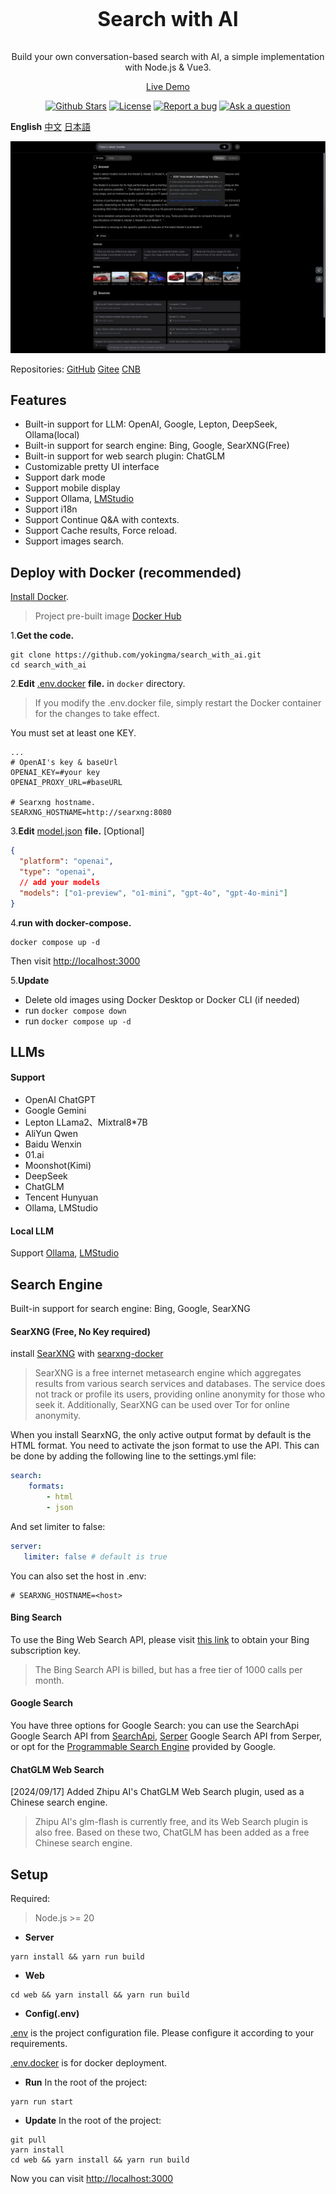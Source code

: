 <br>
<p align="center" style="font-size: 32px;"><b>Search with AI</b></p>
<p align="center">
  Build your own conversation-based search with AI, a simple implementation with Node.js & Vue3.
</p>
<p align="center">
  <a href="https://isou.chat/">Live Demo</a>
</p>

<p align="center">
  <a href="https://github.com/yokingma/search_with_ai/stargazers"><img src="https://img.shields.io/github/stars/yokingma/search_with_ai" alt="Github Stars"></a>
  <a href="https://github.com/yokingma/search_with_ai/blob/main/LICENSE"><img src="https://img.shields.io/badge/license-MIT-purple" alt="License"></a>
  <a href="https://github.com/yokingma/search_with_ai/issues/new"><img src="https://img.shields.io/badge/Report a bug-Github-%231F80C0" alt="Report a bug"></a>
  <a href="https://github.com/yokingma/search_with_ai/discussions/new?category=q-a"><img src="https://img.shields.io/badge/Ask a question-Github-%231F80C0" alt="Ask a question"></a>
</p>

**English** [中文](./README_CN.md) [日本語](./README_JP.md)

<div align="center">
 <img src="./assets/screenshot.jpg"></img>
</div>

Repositories: [GitHub](https://github.com/yokingma/search_with_ai) [Gitee](https://gitee.com/zac_ma/search_with_ai) [CNB](https://cnb.cool/isou/AiSearch) 

## Features

* Built-in support for LLM: OpenAI, Google, Lepton, DeepSeek, Ollama(local)
* Built-in support for search engine: Bing, Google, SearXNG(Free)
* Built-in support for web search plugin: ChatGLM
* Customizable pretty UI interface
* Support dark mode
* Support mobile display
* Support Ollama, [LMStudio](https://github.com/lmstudio-ai/lms)
* Support i18n
* Support Continue Q&A with contexts.
* Support Cache results, Force reload.
* Support images search.

## Deploy with Docker (recommended)

[Install Docker](https://docs.docker.com/install/).
> Project pre-built image [Docker Hub](https://hub.docker.com/r/zacma/aisearch/tags)

1.**Get the code.**

```shell
git clone https://github.com/yokingma/search_with_ai.git
cd search_with_ai
```

2.**Edit** [.env.docker](https://github.com/yokingma/search_with_ai/blob/main/.env) **file.** in ```docker``` directory.

> If you modify the .env.docker file, simply restart the Docker container for the changes to take effect.

You must set at least one KEY.

```shell
...
# OpenAI's key & baseUrl
OPENAI_KEY=#your key
OPENAI_PROXY_URL=#baseURL

# Searxng hostname.
SEARXNG_HOSTNAME=http://searxng:8080
```

3.**Edit** [model.json](https://github.com/yokingma/search_with_ai/blob/main/docker/model.json) **file.** [Optional]

```json
{
  "platform": "openai",
  "type": "openai",
  // add your models
  "models": ["o1-preview", "o1-mini", "gpt-4o", "gpt-4o-mini"]
}
```

4.**run with docker-compose.**

```shell
docker compose up -d
```

Then visit <http://localhost:3000>

5.**Update**

- Delete old images using Docker Desktop or Docker CLI (if needed)
- run ```docker compose down```
- run ```docker compose up -d```

## LLMs

#### Support

* OpenAI ChatGPT
* Google Gemini
* Lepton LLama2、Mixtral8*7B
* AliYun Qwen
* Baidu Wenxin
* 01.ai
* Moonshot(Kimi)
* DeepSeek
* ChatGLM
* Tencent Hunyuan
* Ollama, LMStudio

#### Local LLM

Support [Ollama](https://github.com/ollama/ollama), [LMStudio](https://github.com/lmstudio-ai/lms)

## Search Engine

Built-in support for search engine: Bing, Google, SearXNG

#### SearXNG (Free, No Key required)

install [SearXNG](https://github.com/searxng/searxng) with [searxng-docker](https://github.com/searxng/searxng-docker)
> SearXNG is a free internet metasearch engine which aggregates results from various search services and databases. The service does not track or profile its users, providing online anonymity for those who seek it. Additionally, SearXNG can be used over Tor for online anonymity.

When you install SearxNG, the only active output format by default is the HTML format. You need to activate the json format to use the API. This can be done by adding the following line to the settings.yml file:

```yaml
search:
    formats:
        - html
        - json
```

And set limiter to false:

```yaml
server:
   limiter: false # default is true
```

You can also set the host in .env:

```shell
# SEARXNG_HOSTNAME=<host>
```

#### Bing Search

To use the Bing Web Search API, please visit [this link](https://www.microsoft.com/en-us/bing/apis/bing-web-search-api) to obtain your Bing subscription key.
> The Bing Search API is billed, but has a free tier of 1000 calls per month.

#### Google Search

You have three options for Google Search: you can use the SearchApi Google Search API from [SearchApi](https://www.searchapi.io/), [Serper](https://www.serper.dev/) Google Search API from Serper, or opt for the [Programmable Search Engine](https://developers.google.com/custom-search) provided by Google.

#### ChatGLM Web Search

[2024/09/17] Added Zhipu AI's ChatGLM Web Search plugin, used as a Chinese search engine.
> Zhipu AI's glm-flash is currently free, and its Web Search plugin is also free. Based on these two, ChatGLM has been added as a free Chinese search engine.

## Setup

Required:
> Node.js >= 20

* **Server**

```shell
yarn install && yarn run build
```

* **Web**

```shell
cd web && yarn install && yarn run build
```

* **Config(.env)**

[.env](https://github.com/yokingma/search_with_ai/blob/main/.env) is the project configuration file. Please configure it according to your requirements.

[.env.docker](https://github.com/yokingma/search_with_ai/blob/main/.env.docker) is for docker deployment.

* **Run**
In the root of the project:

```shell
yarn run start 
```

* **Update**
In the root of the project:

```shell
git pull
yarn install
cd web && yarn install && yarn run build
```

Now you can visit <http://localhost:3000>
